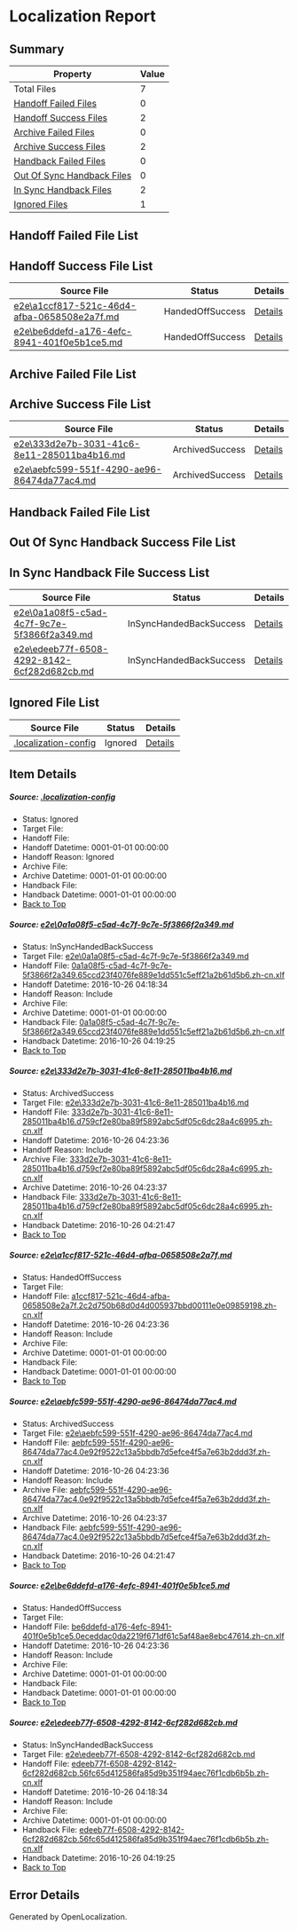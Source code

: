 # <a name='report-top'></a> Localization Report

## Summary
 Property | Value 
 -------- | ----- 
 Total Files | 7
[ Handoff Failed Files ](#handoff-failed-list)| 0
[ Handoff Success Files ](#handoff-success-list)| 2
[ Archive Failed Files ](#archive-failed-list)| 0
[ Archive Success Files ](#archive-success-list)| 2
[ Handback Failed Files ](#handback-failed-list)| 0
[ Out Of Sync Handback Files ](#outofsync-handback-success-list)| 0
[ In Sync Handback Files ](#insync-handback-success-list)| 2
[ Ignored Files ](#ignored-list)| 1

## <a name='handoff-failed-list'></a> Handoff Failed File List

## <a name='handoff-success-list'></a> Handoff Success File List
 Source File | Status | Details 
 ----------- | ------ | ------- 
 [e2e\a1ccf817-521c-46d4-afba-0658508e2a7f.md](https://github.com/OpenLocalizationTestOrg/ol-test0/blob/33d255137ac610e23f6060e1536e690db143db5e/e2e/a1ccf817-521c-46d4-afba-0658508e2a7f.md) | HandedOffSuccess | [Details](#08bfa7e22dd5b634af96aa6f868dc418d43ac4f73)
 [e2e\be6ddefd-a176-4efc-8941-401f0e5b1ce5.md](https://github.com/OpenLocalizationTestOrg/ol-test0/blob/52c137705fb36442a8ed945f637762505fb4737e/e2e/be6ddefd-a176-4efc-8941-401f0e5b1ce5.md) | HandedOffSuccess | [Details](#5a8cc4a9d2c5a1ceec37d80899ba08e130c20bf95)

## <a name='archive-failed-list'></a> Archive Failed File List

## <a name='archive-success-list'></a> Archive Success File List
 Source File | Status | Details 
 ----------- | ------ | ------- 
 [e2e\333d2e7b-3031-41c6-8e11-285011ba4b16.md](https://github.com/OpenLocalizationTestOrg/ol-test0/blob/05e92bfd6525727c55e187c04543f7e03c4bbf58/e2e/333d2e7b-3031-41c6-8e11-285011ba4b16.md) | ArchivedSuccess | [Details](#a46332ec6ab816d0630114005992f7219cbcf1ff2)
 [e2e\aebfc599-551f-4290-ae96-86474da77ac4.md](https://github.com/OpenLocalizationTestOrg/ol-test0/blob/05e92bfd6525727c55e187c04543f7e03c4bbf58/e2e/aebfc599-551f-4290-ae96-86474da77ac4.md) | ArchivedSuccess | [Details](#7b2fd5b329773d4490e48dcdc79132d937ab1d694)

## <a name='handback-failed-list'></a> Handback Failed File List

## <a name='outofsync-handback-success-list'></a> Out Of Sync Handback Success File List

## <a name='insync-handback-success-list'></a> In Sync Handback File Success List
 Source File | Status | Details 
 ----------- | ------ | ------- 
 [e2e\0a1a08f5-c5ad-4c7f-9c7e-5f3866f2a349.md](https://github.com/OpenLocalizationTestOrg/ol-test0/blob/5b9a35c552450807fb9f19dc31ddf82fa8dbf450/e2e/0a1a08f5-c5ad-4c7f-9c7e-5f3866f2a349.md) | InSyncHandedBackSuccess | [Details](#0d3c3774f276e90d3afd4c405c5f34c2569397c21)
 [e2e\edeeb77f-6508-4292-8142-6cf282d682cb.md](https://github.com/OpenLocalizationTestOrg/ol-test0/blob/5b9a35c552450807fb9f19dc31ddf82fa8dbf450/e2e/edeeb77f-6508-4292-8142-6cf282d682cb.md) | InSyncHandedBackSuccess | [Details](#ed901f4eb627970fa41f1a372df31e8e0e763ab26)

## <a name='ignored-list'></a> Ignored File List
 Source File | Status | Details 
 ----------- | ------ | ------- 
 [.localization-config](https://github.com/OpenLocalizationTestOrg/ol-test0/blob/52c137705fb36442a8ed945f637762505fb4737e/.localization-config) | Ignored | [Details](#c268a05ecaa7ec85942ed632c29928ee5bd6da8d0)

## Item Details
##### <a name='c268a05ecaa7ec85942ed632c29928ee5bd6da8d0'></a> Source: [.localization-config](https://github.com/OpenLocalizationTestOrg/ol-test0/blob/52c137705fb36442a8ed945f637762505fb4737e/.localization-config)
* Status: Ignored
* Target File: 
* Handoff File: 
* Handoff Datetime: 0001-01-01 00:00:00
* Handoff Reason: Ignored
* Archive File: 
* Archive Datetime: 0001-01-01 00:00:00
* Handback File: 
* Handback Datetime: 0001-01-01 00:00:00
* [Back to Top](#report-top)

##### <a name='0d3c3774f276e90d3afd4c405c5f34c2569397c21'></a> Source: [e2e\0a1a08f5-c5ad-4c7f-9c7e-5f3866f2a349.md](https://github.com/OpenLocalizationTestOrg/ol-test0/blob/5b9a35c552450807fb9f19dc31ddf82fa8dbf450/e2e/0a1a08f5-c5ad-4c7f-9c7e-5f3866f2a349.md)
* Status: InSyncHandedBackSuccess
* Target File: [e2e\0a1a08f5-c5ad-4c7f-9c7e-5f3866f2a349.md](https://github.com/OpenLocalizationTestOrg/ol-test0-zhcn/blob/a6b6ab7b02cb4d36da3d5f30e28f4efd3c3d1082/e2e/0a1a08f5-c5ad-4c7f-9c7e-5f3866f2a349.md)
* Handoff File: [0a1a08f5-c5ad-4c7f-9c7e-5f3866f2a349.65ccd23f4076fe889e1dd551c5eff21a2b61d5b6.zh-cn.xlf](https://github.com/OpenLocalizationTestOrg/ol-test0-handoff/blob/63dfd8a0615982260c5c3001f4373b1fa970367d/ol-handoff/OpenLocalizationTestOrg/ol-test0-zhcn/shujia/ht/0a1a08f5-c5ad-4c7f-9c7e-5f3866f2a349.65ccd23f4076fe889e1dd551c5eff21a2b61d5b6.zh-cn.xlf)
* Handoff Datetime: 2016-10-26 04:18:34
* Handoff Reason: Include
* Archive File: 
* Archive Datetime: 0001-01-01 00:00:00
* Handback File: [0a1a08f5-c5ad-4c7f-9c7e-5f3866f2a349.65ccd23f4076fe889e1dd551c5eff21a2b61d5b6.zh-cn.xlf](https://github.com/OpenLocalizationTestOrg/ol-test0-handback/blob/627464b512bf74b9b171feb32e1d2062eab3273f/ol-handback/OpenLocalizationTestOrg/ol-test0-zhcn/shujia/ht/0a1a08f5-c5ad-4c7f-9c7e-5f3866f2a349.65ccd23f4076fe889e1dd551c5eff21a2b61d5b6.zh-cn.xlf)
* Handback Datetime: 2016-10-26 04:19:25
* [Back to Top](#report-top)

##### <a name='a46332ec6ab816d0630114005992f7219cbcf1ff2'></a> Source: [e2e\333d2e7b-3031-41c6-8e11-285011ba4b16.md](https://github.com/OpenLocalizationTestOrg/ol-test0/blob/05e92bfd6525727c55e187c04543f7e03c4bbf58/e2e/333d2e7b-3031-41c6-8e11-285011ba4b16.md)
* Status: ArchivedSuccess
* Target File: [e2e\333d2e7b-3031-41c6-8e11-285011ba4b16.md](https://github.com/OpenLocalizationTestOrg/ol-test0-zhcn/blob/c6a30b31ffa14f98f0fc65123bb37e31d101582c/e2e/333d2e7b-3031-41c6-8e11-285011ba4b16.md)
* Handoff File: [333d2e7b-3031-41c6-8e11-285011ba4b16.d759cf2e80ba89f5892abc5df05c6dc28a4c6995.zh-cn.xlf](https://github.com/OpenLocalizationTestOrg/ol-test0-handoff/blob/befb15c2f4519e148c9d949df70c6ef5f65bfb84/ol-handoff/OpenLocalizationTestOrg/ol-test0-zhcn/shujia/ht/333d2e7b-3031-41c6-8e11-285011ba4b16.d759cf2e80ba89f5892abc5df05c6dc28a4c6995.zh-cn.xlf)
* Handoff Datetime: 2016-10-26 04:23:36
* Handoff Reason: Include
* Archive File: [333d2e7b-3031-41c6-8e11-285011ba4b16.d759cf2e80ba89f5892abc5df05c6dc28a4c6995.zh-cn.xlf](https://github.com/OpenLocalizationTestOrg/ol-test0-handoff/blob/7b2825a5cfe7251d666d1b2a2d6acd672451dec4/ol-archive/OpenLocalizationTestOrg/ol-test0-zhcn/shujia/ht/333d2e7b-3031-41c6-8e11-285011ba4b16.d759cf2e80ba89f5892abc5df05c6dc28a4c6995.zh-cn.xlf)
* Archive Datetime: 2016-10-26 04:23:37
* Handback File: [333d2e7b-3031-41c6-8e11-285011ba4b16.d759cf2e80ba89f5892abc5df05c6dc28a4c6995.zh-cn.xlf](https://github.com/OpenLocalizationTestOrg/ol-test0-handback/blob/ec88eb74a00e44217ef815b2f64079e52e9145c1/ol-handback/OpenLocalizationTestOrg/ol-test0-zhcn/shujia/high/333d2e7b-3031-41c6-8e11-285011ba4b16.d759cf2e80ba89f5892abc5df05c6dc28a4c6995.zh-cn.xlf)
* Handback Datetime: 2016-10-26 04:21:47
* [Back to Top](#report-top)

##### <a name='08bfa7e22dd5b634af96aa6f868dc418d43ac4f73'></a> Source: [e2e\a1ccf817-521c-46d4-afba-0658508e2a7f.md](https://github.com/OpenLocalizationTestOrg/ol-test0/blob/33d255137ac610e23f6060e1536e690db143db5e/e2e/a1ccf817-521c-46d4-afba-0658508e2a7f.md)
* Status: HandedOffSuccess
* Target File: 
* Handoff File: [a1ccf817-521c-46d4-afba-0658508e2a7f.2c2d750b68d0d4d005937bbd00111e0e09859198.zh-cn.xlf](https://github.com/OpenLocalizationTestOrg/ol-test0-handoff/blob/befb15c2f4519e148c9d949df70c6ef5f65bfb84/ol-handoff/OpenLocalizationTestOrg/ol-test0-zhcn/shujia/ht/a1ccf817-521c-46d4-afba-0658508e2a7f.2c2d750b68d0d4d005937bbd00111e0e09859198.zh-cn.xlf)
* Handoff Datetime: 2016-10-26 04:23:36
* Handoff Reason: Include
* Archive File: 
* Archive Datetime: 0001-01-01 00:00:00
* Handback File: 
* Handback Datetime: 0001-01-01 00:00:00
* [Back to Top](#report-top)

##### <a name='7b2fd5b329773d4490e48dcdc79132d937ab1d694'></a> Source: [e2e\aebfc599-551f-4290-ae96-86474da77ac4.md](https://github.com/OpenLocalizationTestOrg/ol-test0/blob/05e92bfd6525727c55e187c04543f7e03c4bbf58/e2e/aebfc599-551f-4290-ae96-86474da77ac4.md)
* Status: ArchivedSuccess
* Target File: [e2e\aebfc599-551f-4290-ae96-86474da77ac4.md](https://github.com/OpenLocalizationTestOrg/ol-test0-zhcn/blob/c6a30b31ffa14f98f0fc65123bb37e31d101582c/e2e/aebfc599-551f-4290-ae96-86474da77ac4.md)
* Handoff File: [aebfc599-551f-4290-ae96-86474da77ac4.0e92f9522c13a5bbdb7d5efce4f5a7e63b2ddd3f.zh-cn.xlf](https://github.com/OpenLocalizationTestOrg/ol-test0-handoff/blob/befb15c2f4519e148c9d949df70c6ef5f65bfb84/ol-handoff/OpenLocalizationTestOrg/ol-test0-zhcn/shujia/ht/aebfc599-551f-4290-ae96-86474da77ac4.0e92f9522c13a5bbdb7d5efce4f5a7e63b2ddd3f.zh-cn.xlf)
* Handoff Datetime: 2016-10-26 04:23:36
* Handoff Reason: Include
* Archive File: [aebfc599-551f-4290-ae96-86474da77ac4.0e92f9522c13a5bbdb7d5efce4f5a7e63b2ddd3f.zh-cn.xlf](https://github.com/OpenLocalizationTestOrg/ol-test0-handoff/blob/7b2825a5cfe7251d666d1b2a2d6acd672451dec4/ol-archive/OpenLocalizationTestOrg/ol-test0-zhcn/shujia/ht/aebfc599-551f-4290-ae96-86474da77ac4.0e92f9522c13a5bbdb7d5efce4f5a7e63b2ddd3f.zh-cn.xlf)
* Archive Datetime: 2016-10-26 04:23:37
* Handback File: [aebfc599-551f-4290-ae96-86474da77ac4.0e92f9522c13a5bbdb7d5efce4f5a7e63b2ddd3f.zh-cn.xlf](https://github.com/OpenLocalizationTestOrg/ol-test0-handback/blob/ec88eb74a00e44217ef815b2f64079e52e9145c1/ol-handback/OpenLocalizationTestOrg/ol-test0-zhcn/shujia/high/aebfc599-551f-4290-ae96-86474da77ac4.0e92f9522c13a5bbdb7d5efce4f5a7e63b2ddd3f.zh-cn.xlf)
* Handback Datetime: 2016-10-26 04:21:47
* [Back to Top](#report-top)

##### <a name='5a8cc4a9d2c5a1ceec37d80899ba08e130c20bf95'></a> Source: [e2e\be6ddefd-a176-4efc-8941-401f0e5b1ce5.md](https://github.com/OpenLocalizationTestOrg/ol-test0/blob/52c137705fb36442a8ed945f637762505fb4737e/e2e/be6ddefd-a176-4efc-8941-401f0e5b1ce5.md)
* Status: HandedOffSuccess
* Target File: 
* Handoff File: [be6ddefd-a176-4efc-8941-401f0e5b1ce5.0eceddac0da2219f671df61c5af48ae8ebc47614.zh-cn.xlf](https://github.com/OpenLocalizationTestOrg/ol-test0-handoff/blob/befb15c2f4519e148c9d949df70c6ef5f65bfb84/ol-handoff/OpenLocalizationTestOrg/ol-test0-zhcn/shujia/ht/be6ddefd-a176-4efc-8941-401f0e5b1ce5.0eceddac0da2219f671df61c5af48ae8ebc47614.zh-cn.xlf)
* Handoff Datetime: 2016-10-26 04:23:36
* Handoff Reason: Include
* Archive File: 
* Archive Datetime: 0001-01-01 00:00:00
* Handback File: 
* Handback Datetime: 0001-01-01 00:00:00
* [Back to Top](#report-top)

##### <a name='ed901f4eb627970fa41f1a372df31e8e0e763ab26'></a> Source: [e2e\edeeb77f-6508-4292-8142-6cf282d682cb.md](https://github.com/OpenLocalizationTestOrg/ol-test0/blob/5b9a35c552450807fb9f19dc31ddf82fa8dbf450/e2e/edeeb77f-6508-4292-8142-6cf282d682cb.md)
* Status: InSyncHandedBackSuccess
* Target File: [e2e\edeeb77f-6508-4292-8142-6cf282d682cb.md](https://github.com/OpenLocalizationTestOrg/ol-test0-zhcn/blob/a6b6ab7b02cb4d36da3d5f30e28f4efd3c3d1082/e2e/edeeb77f-6508-4292-8142-6cf282d682cb.md)
* Handoff File: [edeeb77f-6508-4292-8142-6cf282d682cb.56fc65d412586fa85d9b351f94aec76f1cdb6b5b.zh-cn.xlf](https://github.com/OpenLocalizationTestOrg/ol-test0-handoff/blob/63dfd8a0615982260c5c3001f4373b1fa970367d/ol-handoff/OpenLocalizationTestOrg/ol-test0-zhcn/shujia/ht/edeeb77f-6508-4292-8142-6cf282d682cb.56fc65d412586fa85d9b351f94aec76f1cdb6b5b.zh-cn.xlf)
* Handoff Datetime: 2016-10-26 04:18:34
* Handoff Reason: Include
* Archive File: 
* Archive Datetime: 0001-01-01 00:00:00
* Handback File: [edeeb77f-6508-4292-8142-6cf282d682cb.56fc65d412586fa85d9b351f94aec76f1cdb6b5b.zh-cn.xlf](https://github.com/OpenLocalizationTestOrg/ol-test0-handback/blob/627464b512bf74b9b171feb32e1d2062eab3273f/ol-handback/OpenLocalizationTestOrg/ol-test0-zhcn/shujia/ht/edeeb77f-6508-4292-8142-6cf282d682cb.56fc65d412586fa85d9b351f94aec76f1cdb6b5b.zh-cn.xlf)
* Handback Datetime: 2016-10-26 04:19:25
* [Back to Top](#report-top)


## Error Details

Generated by OpenLocalization.
